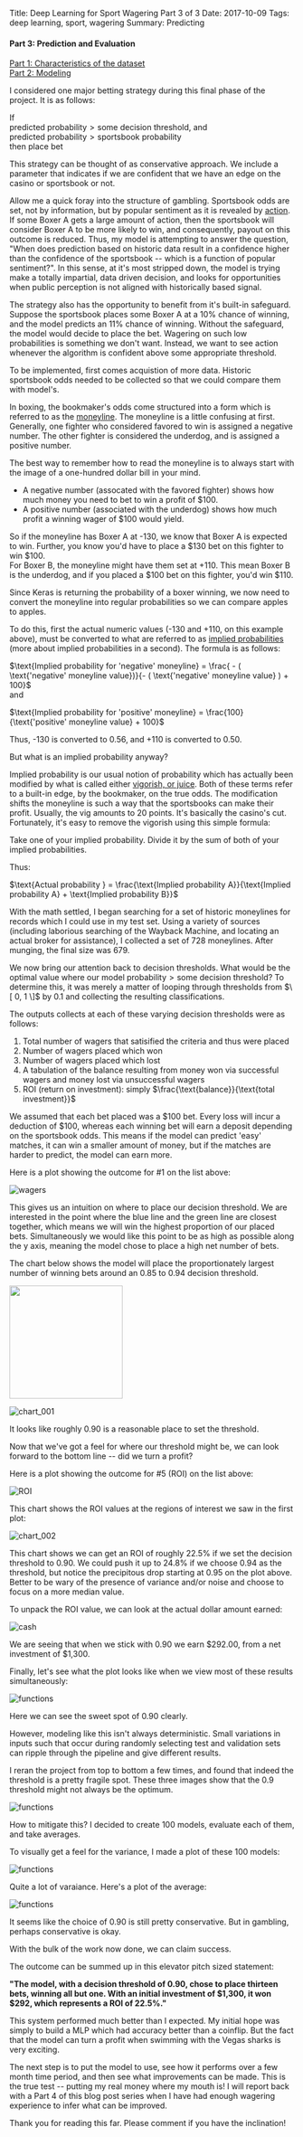 Title:  Deep Learning for Sport Wagering Part 3 of 3
Date: 2017-10-09
Tags: deep learning, sport, wagering
Summary: Predicting

#### Part 3: Prediction and Evaluation
[Part 1: Characteristics of the dataset](http://www.mattobrien.me/deep-learning-for-sport-wagering-part-1-of-3.html)  
[Part 2: Modeling](http://www.mattobrien.me/deep-learning-for-sport-wagering-part-2-of-3.html)

I considered one major betting strategy during this final phase of the project. It is as follows:  

If  
$\text{predicted probability} > \text{some decision threshold}$, 
 and  
$\text{predicted probability} > \text{sportsbook probability}$  
then place bet  

This strategy can be thought of as conservative approach. We include a parameter that indicates if we are confident that we have an edge on the casino or sportsbook or not.  

Allow me a quick foray into the structure of gambling. Sportsbook odds are set, not by information, but by popular sentiment as it is revealed by [action](https://www.docsports.com/gambling-terms.html). If some Boxer A gets a large amount of action, then the sportsbook will consider Boxer A to be more likely to win, and consequently, payout on this outcome is reduced. Thus, my model is attempting to answer the question, "When does prediction based on historic data result in a confidence higher than the confidence of the sportsbook -- which is a function of popular sentiment?". In this sense, at it's most stripped down, the model is trying make a totally impartial, data driven decision, and looks for opportunities when public perception is not aligned with historically based signal.  

The strategy also has the opportunity to benefit from it's built-in safeguard. Suppose the sportsbook places some Boxer A at a 10% chance of winning, and the model predicts an 11% chance of winning. Without the safeguard, the model would decide to place the bet. Wagering on such low probabilities is something we don't want. Instead, we want to see action whenever the algorithm is confident above some appropriate threshold.
  
To be implemented, first comes acquistion of more data. Historic sportsbook odds needed to be collected so that we could compare them with model's.  

In boxing, the bookmaker's odds come structured into a form which is referred to as the [moneyline](https://en.wikipedia.org/wiki/Odds#Moneyline_odds). The moneyline is a little confusing at first. Generally, one fighter who considered favored to win is assigned a negative number. The other fighter is considered the underdog, and is assigned a positive number. 

The best way to remember how to read the moneyline is to always start with the image of a one-hundred dollar bill in your mind.  

- A negative number (assocated with the favored fighter) shows how much money you need to bet to win a profit of $100.  
- A positive number (associated with the underdog) shows how much profit a winning wager of $100 would yield.

So if the moneyline has Boxer A at -130, we know that Boxer A is expected to win. Further, you know you'd have to place a \$130 bet on this fighter to win \$100.  
For Boxer B, the moneyline might have them set at +110. This mean Boxer B is the underdog, and if you placed a \$100 bet on this fighter, you'd win \$110.  

Since Keras is returning the probability of a boxer winning, we now need to convert the moneyline into regular probabilities so we can compare apples to apples.  

To do this, first the actual numeric values (-130 and +110, on this example above), must be converted to what are referred to as [implied probabilities](https://www.sbo.net/strategy/implied-probability/) (more about implied probabilities in a second). The formula is as follows:  

$\text{Implied probability for 'negative' moneyline} = \frac{ - ( \text{'negative' moneyline value})}{- ( \text{'negative' moneyline value} ) + 100}$  
and  

$\text{Implied probability for 'positive' moneyline} = \frac{100}{\text{'positive' moneyline value} + 100}$

Thus, -130 is converted to 0.56, and +110 is converted to 0.50.  

But what is an implied probability anyway?

Implied probability is our usual notion of probability which has actually been modified by what is called either [vigorish, or juice](https://en.wikipedia.org/wiki/Vigorish). Both of these terms refer to a built-in edge, by the bookmaker, on the true odds. The modification shifts the moneyline is such a way that the sportsbooks can make their profit. Usually, the vig amounts to 20 points. It's basically the casino's cut. Fortunately, it's easy to remove the vigorish using this simple formula:  

Take one of your implied probability. Divide it by the sum of both of your implied probabilities.  
  
Thus:  

$\text{Actual probability } = \frac{\text{Implied probability A}}{\text{Implied probability A} + \text{Implied probability B}}$

With the math settled, I began searching for a set of historic moneylines for records which I could use in my test set. Using a variety of sources (including laborious searching of the Wayback Machine, and locating an actual broker for assistance), I collected a set of 728 moneylines. After munging, the final size was 679.  

We now bring our attention back to decision thresholds. What would be the optimal value where our $\text{model probability} > \text{some decision threshold}$?  To determine this, it was merely a matter of looping through thresholds from $\[ 0, 1 \]$ by 0.1 and collecting the resulting classifications.  

The outputs collects at each of these varying decision thresholds were as follows:   

1. Total number of wagers that satisified the criteria and thus were placed  
2. Number of wagers placed which won  
3. Number of wagers placed which lost  
4. A tabulation of the balance resulting from money won via successful wagers and money lost via unsuccessful wagers  
5. ROI (return on investment): simply $\frac{\text{balance}}{\text{total investment}}$  

We assumed that each bet placed was a \$100 bet. Every loss will incur a deduction of \$100, whereas each winning bet will earn a deposit depending on the sportsbook odds. This means if the model can predict 'easy' matches, it can win a smaller amount of money, but if the matches are harder to predict, the model can earn more.  



Here is a plot showing the outcome for #1 on the list above:  

![wagers](https://github.com/mobbSF/blog/blob/master/images/wagers.png?raw=true)  

This gives us an intuition on where to place our decision threshold. We are interested in the point where the blue line and the green line are closest together, which means we will win the highest proportion of our placed bets. Simultaneously we would like this point to be as high as possible along the y axis, meaning the model chose to place a high net number of bets. 

The chart below shows the model will place the proportionately largest number of winning bets around an 0.85 to 0.94 decision threshold.  

<img src="https://github.com/mobbSF/blog/blob/master/images/chart_002.png" width="200">

![chart_001](https://github.com/mobbSF/blog/blob/master/images/chart_001.png?raw=true)  

It looks like roughly 0.90 is a reasonable place to set the threshold.  

Now that we've got a feel for where our threshold might be, we can look forward to the bottom line -- did we turn a profit?  

Here is a plot showing the outcome for #5 (ROI) on the list above:  

![ROI](https://github.com/mobbSF/blog/blob/master/images/ROI.png?raw=true)  


This chart shows the ROI values at the regions of interest we saw in the first plot:  

![chart_002](https://github.com/mobbSF/blog/blob/master/images/chart_002.png?raw=true)  

This chart shows we can get an ROI of roughly 22.5% if we set the decision threshold to 0.90. We could push it up to 24.8% if we choose 0.94 as the threshold, but notice the precipitous drop starting at 0.95 on the plot above. Better to be wary of the presence of variance and/or noise and choose to focus on a more median value.

To unpack the ROI value, we can look at the actual dollar amount earned:  

![cash](https://github.com/mobbSF/blog/blob/master/images/cash.png?raw=true)  


We are seeing that when we stick with 0.90 we earn \$292.00, from a net investment of \$1,300.

Finally, let's see what the plot looks like when we view most of these results simultaneously:  

![functions](https://github.com/mobbSF/blog/blob/master/images/functions.png?raw=true)  



Here we can see the sweet spot of 0.90 clearly. 

However, modeling like this isn't always deterministic. Small variations in inputs such that occur during randomly selecting test and validation sets can ripple through the pipeline and give different results.  

I reran the project from top to bottom a few times, and found that indeed the threshold is a pretty fragile spot. These three images show that the 0.9 threshold might not always be the optimum.  

![functions](https://github.com/mobbSF/blog/blob/master/images/slate.png?raw=true) 

How to mitigate this? I decided to create 100 models, evaluate each of them, and take averages.  

To visually get a feel for the variance, I made a plot of these 100 models:  

![functions](https://github.com/mobbSF/blog/blob/master/images/cash_100.png?raw=true) 

Quite a lot of varaiance. Here's a plot of the average:

![functions](https://github.com/mobbSF/blog/blob/master/images/functions_100_mean.png?raw=true) 

It seems like the choice of 0.90 is still pretty conservative. But in gambling, perhaps conservative is okay.

With the bulk of the work now done, we can claim success.  

The outcome can be summed up in this elevator pitch sized statement:  

**"The model, with a decision threshold of 0.90, chose to place thirteen bets, winning all but one. With an initial investment of 
\$1,300, it won \$292, which represents a ROI of 22.5%."**  

This system performed much better than I expected. My initial hope was simply to build a MLP which had accuracy better than a coinflip. But the fact that the model can turn a profit when swimming with the Vegas sharks is very exciting.

The next step is to put the model to use, see how it performs over a few month time period, and then see what improvements can be made. This is the true test -- putting my real money where my mouth is! I will report back with a Part 4 of this blog post series when I have had enough wagering experience to infer what can be improved. 

Thank you for reading this far. Please comment if you have the inclination!



